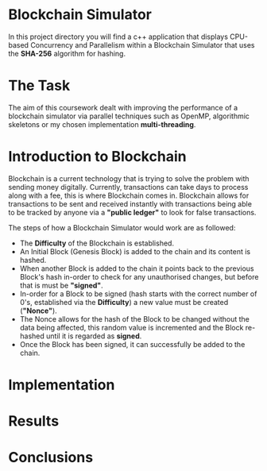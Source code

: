 # Blockchain Simulator

In this project directory you will find a c++ application that displays CPU-based Concurrency and Parallelism within a Blockchain Simulator that uses the **SHA-256** algorithm for hashing.

# The Task

The aim of this coursework dealt with improving the performance of a blockchain simulator via parallel techniques such as OpenMP, algorithmic skeletons or my chosen implementation **multi-threading**.

# Introduction to Blockchain

Blockchain is a current technology that is trying to solve the problem with sending money digitally. Currently, transactions can take days to process along with a fee, this is where Blockchain comes in. Blockchain allows for transactions to be sent and received instantly with transactions being able to be tracked by anyone via a **"public ledger"** to look for false transactions.

The steps of how a Blockchain Simulator would work are as followed:

- The **Difficulty** of the Blockchain is established.
- An Initial Block (Genesis Block) is added to the chain and its content is hashed.
- When another Block is added to the chain it points back to the previous Block's hash in-order to check for any unauthorised changes, but before that is must be **"signed"**.
- In-order for a Block to be signed (hash starts with the correct number of 0's, established via the **Difficulty**) a new value must be created (**"Nonce"**).
- The Nonce allows for the hash of the Block to be changed without the data being affected, this random value is incremented and the Block re-hashed until it is regarded as **signed**.
- Once the Block has been signed, it can successfully be added to the chain.

# Implementation

# Results

# Conclusions

